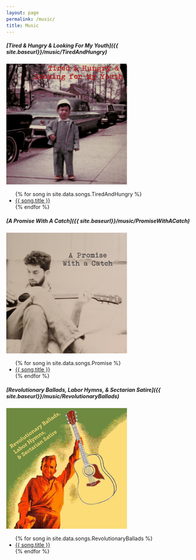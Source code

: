 ```yaml
---
layout: page
permalink: /music/
title: Music
---
```


##### [Tired & Hungry & Looking For My Youth]({{ site.baseurl}}/music/TiredAndHungry)

<a href="{{ site.baseurl}}/music/RevolutionaryAnthems"><img src="TiredAndHungry.png" alt="" width="320"/></a>

<ul>
{% for song in site.data.songs.TiredAndHungry %}<li><a href="{{ site.baseurl}}/music/{{ song.file }}">{{ song.title }}</a></li>{% endfor %}
</ul>

##### [A Promise With A Catch]({{ site.baseurl}}/music/PromiseWithACatch)

<a href="{{ site.baseurl}}/music/Promise"><img src="Promise.png" alt="" width="320"/></a>

<ul>
{% for song in site.data.songs.Promise %}<li><a href="{{ site.baseurl}}/music/{{ song.file }}">{{ song.title }}</a></li>{% endfor %}
</ul>

##### [Revolutionary Ballads, Labor Hymns, & Sectarian Satire]({{ site.baseurl}}/music/RevolutionaryBallads)

<a href="{{ site.baseurl}}/music/RevolutionaryBallads"><img src="RevolutionaryBallads.png" alt="" width="320"/></a>

<ul>
{% for song in site.data.songs.RevolutionaryBallads %}<li><a href="{{ site.baseurl}}/music/{{ song.file }}">{{ song.title }}</a></li>{% endfor %}
</ul>


